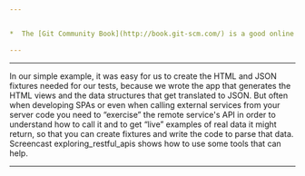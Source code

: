 ```yaml
---


*  The [Git Community Book](http://book.git-scm.com/) is a good online reference that can also be downloaded as a PDF file.

---
```




---
In our simple example, it was easy for us to create the HTML and JSON fixtures needed for our tests, because we wrote the app that generates the HTML views and the data structures that get translated to JSON.  But often when developing SPAs or even when calling external services from your server code you need to “exercise” the remote service's API in order to understand how to call it and to get “live” examples of real data it might return, so that you can create fixtures and write the code to parse that data.  Screencast exploring_restful_apis shows how to use some tools that can help.

---